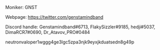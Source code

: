 Moniker: GNST

Webpage: https://twitter.com/genstamindband

Discord handle: Genstamindband#6713, FlakySizzler#9185, hedji#5037, DimaRCR7#0690, Dr_Atavov_PRO#0484

neutronvaloper1wggg4ge3lgc5zpa3njk9eyxjkduatsedn8g49p
